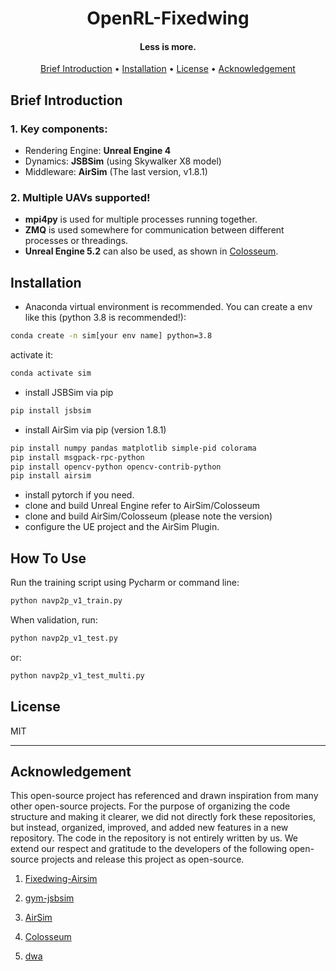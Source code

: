 
<h1 align="center">OpenRL-Fixedwing</h1>


<h4 align="center">Less is more.</h4>

<p align="center">
  <a href="#brief-introduction">Brief Introduction</a> •
  <a href="#installation">Installation</a> •
  <a href="#license">License</a> •
  <a href="#acknowledgement">Acknowledgement</a>
</p>

## Brief Introduction

### 1. Key components:
- Rendering Engine: **Unreal Engine 4**
- Dynamics: **JSBSim** (using Skywalker X8 model)
- Middleware: **AirSim** (The last version, v1.8.1)
### 2. Multiple UAVs supported!
- **mpi4py** is used for multiple processes running together.
- **ZMQ** is used somewhere for communication between different processes or threadings.
- **Unreal Engine 5.2** can also be used, as shown in [Colosseum](https://github.com/CodexLabsLLC/Colosseum/).


## Installation

- Anaconda virtual environment is recommended. You can create a env like this (python 3.8 is recommended!):
```bash
conda create -n sim[your env name] python=3.8
```
activate it:
```bash
conda activate sim
```
- install JSBSim via pip 
```bash
pip install jsbsim
```
- install AirSim via pip (version 1.8.1)
```bash
pip install numpy pandas matplotlib simple-pid colorama
pip install msgpack-rpc-python
pip install opencv-python opencv-contrib-python
pip install airsim
```
- install pytorch if you need.
- clone and build Unreal Engine refer to AirSim/Colosseum
- clone and build AirSim/Colosseum (please note the version)
- configure the UE project and the AirSim Plugin.

## How To Use

Run the training script using Pycharm or command line:
```bash
python navp2p_v1_train.py
```
When validation, run:
```bash
python navp2p_v1_test.py
```
or:
```bash
python navp2p_v1_test_multi.py
```

## License

MIT


---
## Acknowledgement

This open-source project has referenced and drawn inspiration from many other open-source projects. 
For the purpose of organizing the code structure and making it clearer, we did not directly fork these repositories, but instead, organized, improved, and added new features in a new repository. 
The code in the repository is not entirely written by us. We extend our respect and gratitude to the developers of the following open-source projects and release this project as open-source.

1. [Fixedwing-Airsim](https://github.com/AOS55/Fixedwing-Airsim)

2. [gym-jsbsim](https://github.com/Gor-Ren/gym-jsbsim)

3. [AirSim](https://github.com/microsoft/AirSim)

4. [Colosseum](https://github.com/CodexLabsLLC/Colosseum)

5. [dwa](https://github.com/estshorter/dwa)